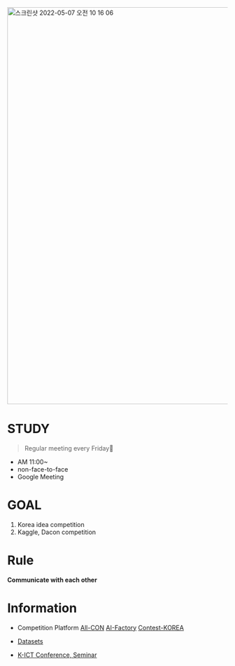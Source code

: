 <img width="905" alt="스크린샷 2022-05-07 오전 10 16 06" src="https://user-images.githubusercontent.com/96707384/167232183-f505ccdf-de42-4bb0-9cdf-a0f8a87ba756.png">


# STUDY

> Regular meeting every Friday📝
  * AM 11:00~
  * non-face-to-face
  * Google Meeting

# GOAL
1. Korea idea competition
2. Kaggle, Dacon competition

# Rule
**Communicate with each other**

# Information
* Competition Platform
[All-CON](https://www.all-con.co.kr/)
[AI-Factory](http://aifactory.space/competition)
[Contest-KOREA](https://www.contestkorea.com/)

* [Datasets](https://datasetsearch.research.google.com/)

* [K-ICT Conference, Seminar](https://kbig.kr/portal/kbig/knowledge/notice.page)
